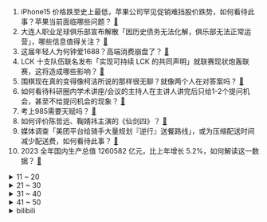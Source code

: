 1. iPhone15 价格跌至史上最低，苹果公司罕见促销难挡股价跌势，如何看待此事？苹果当前面临哪些问题？ [:link:](https://www.zhihu.com/question/639927719)
2. 大连人职业足球俱乐部宣布解散「因历史债务无法化解，俱乐部无法正常运营」，哪些信息值得关注？ [:link:](https://www.zhihu.com/question/639958449)
3. 这届年轻人为何钟爱1688？高端消费崩盘了？ [:link:](https://www.zhihu.com/question/639931897)
4. LCK 十支队伍联名发布「实现可持续 LCK 的共同声明」就联赛现状炮轰联赛，这将造成哪些影响？ [:link:](https://www.zhihu.com/question/639920932)
5. 围棋现在真的变得像柯洁所说的那样很无聊？就像两个人在对答案吗？ [:link:](https://www.zhihu.com/question/639562315)
6. 如何看待科研圈内学术讲座/会议的主持人在主讲人讲完后只给1-2个提问机会，甚至不给提问机会的现象？ [:link:](https://www.zhihu.com/question/639481422)
7. 考上985需要天赋吗？ [:link:](https://www.zhihu.com/question/264197730)
8. 如何评价陈哲远、鞠婧祎主演的《仙剑四》？ [:link:](https://www.zhihu.com/question/639922593)
9. 媒体调查「美团平台给骑手大量规划『逆行』送餐路线」，或为压缩配送时间减少配送费，如何看待此事？ [:link:](https://www.zhihu.com/question/639547356)
10. 2023 全年国内生产总值 1260582 亿元，比上年增长 5.2%，如何解读这一数据？ [:link:](https://www.zhihu.com/question/639892780)
<details>
<summary>11 ~ 20</summary>

11. 华中农业大学通报「教师黄某某被举报学术不端」，称启动调查程序，调查程序是怎样的？哪些信息值得关注？ [:link:](https://www.zhihu.com/question/639885875)
12. 2023 年全国房地产开发投资 110913 亿元，比上年下降 9.6%，如何解读？哪些信息值得关注？ [:link:](https://www.zhihu.com/question/639893278)
13. 卡塔尔亚洲杯小组赛国足 0:0 黎巴嫩，武磊错失良机，如何评价本场比赛？ [:link:](https://www.zhihu.com/question/639933231)
14. 《黑土无言》第10集拍得如何？有哪些值得关注的剧情点？ [:link:](https://www.zhihu.com/question/639915248)
15. 1 月 18 日是腊八节，这个节日是怎么来的？为什么喝腊八粥的习俗能够流传至今？ [:link:](https://www.zhihu.com/question/639053175)
16. 上海话里爷叔是什么意思？ [:link:](https://www.zhihu.com/question/638909250)
17. 如何评价Ubisoft 高层的表示：玩家应习惯不再“拥有”电子游戏的时代? [:link:](https://www.zhihu.com/question/639885865)
18. 南京一劳动争议案审结：「微信办公」构成加班，须支付加班工资，如何看待此事？ [:link:](https://www.zhihu.com/question/639920477)
19. 俞敏洪建议一周放假两天半到三天，如何看待这一建议？ [:link:](https://www.zhihu.com/question/639763076)
20. 改变自己和接纳自己是矛盾的吗？ [:link:](https://www.zhihu.com/question/639867917)
</details>
<details>
<summary>21 ~ 30</summary>

21. 考古人员遇到过不可思议的事情吗？ [:link:](https://www.zhihu.com/question/286619921)
22. 文笔挑战：窗外雪，眼前人，___________怎么接？ [:link:](https://www.zhihu.com/question/639578960)
23. 如果有一天，有个人跑来跟你讲：“你只是我的克隆体。”那你会萌生什么想法? [:link:](https://www.zhihu.com/question/639677829)
24. 吃得苦中苦，就能成为人上人吗? [:link:](https://www.zhihu.com/question/637473468)
25. 如何评价孙千、魏哲鸣主演的电视剧《19层》? [:link:](https://www.zhihu.com/question/639842303)
26. 如何看待本赛季在所有至少防守250次投篮的球员中，詹姆斯主防的球员命中率只有40.7%？ [:link:](https://www.zhihu.com/question/639891266)
27. 新的一年，有什么缓解年龄焦虑和精神内耗的好办法？ [:link:](https://www.zhihu.com/question/639788651)
28. 如何评价咒术回战248话？ [:link:](https://www.zhihu.com/question/639921328)
29. 怎样才能早起啊？ [:link:](https://www.zhihu.com/question/564277385)
30. 如何看待2024年广东省考公告变化？ [:link:](https://www.zhihu.com/question/639662710)
</details>
<details>
<summary>31 ~ 40</summary>

31. 凝聚态物理方向，如何有针对性的学习python？ [:link:](https://www.zhihu.com/question/620533805)
32. 猫狗双全的家庭，你们家的猫和狗关系好不好？发生过哪些趣事？ [:link:](https://www.zhihu.com/question/626590834)
33. 养宠物人可以忍受宠物上床吗？ [:link:](https://www.zhihu.com/question/637478871)
34. 史上杀气最重的古诗词有哪些？ [:link:](https://www.zhihu.com/question/639934170)
35. 2023 年全年居民消费价格（CPI）比上年上涨 0.2% ，如何解读这一数据？ [:link:](https://www.zhihu.com/question/639893206)
36. 12 月 70 城房价出炉，商品住宅销售价格环比下降，同比有涨有降，如何解读？哪些信息值得关注？ [:link:](https://www.zhihu.com/question/639890162)
37. 为什么我感觉《乡土中国》中的理论过时了？ [:link:](https://www.zhihu.com/question/570333080)
38. 生活中受益最大的好习惯是什么？ [:link:](https://www.zhihu.com/question/291913952)
39. 教师入职半年被举报不符合「人才引进」政策遭劝退，校方回应「非名校毕业生」，如何看待此事？ [:link:](https://www.zhihu.com/question/639756077)
40. 国足 vs 黎巴嫩评分：武磊 6.2 分连续两场全场最低，张琳芃全队最高，如果是你会如何打分？ [:link:](https://www.zhihu.com/question/639977680)
</details>
<details>
<summary>41 ~ 50</summary>

41. 国家安全机关破获数百起台湾间谍窃密案件，打掉多个台湾情治部门针对大陆布建的情报网络，哪些信息值得关注？ [:link:](https://www.zhihu.com/question/639887822)
42. 国研中心报告预测未来每十年出生人口下一个百万台阶，有何影响？哪些信息值得关注？ [:link:](https://www.zhihu.com/question/639887428)
43. 如何理解心理学教授蔺秀云分享的「应对父母催婚，你可以多给他们『确定感』」？ [:link:](https://www.zhihu.com/question/639789043)
44. 有没有一张照片，能证明猫咪很开心的样子？ [:link:](https://www.zhihu.com/question/638471717)
45. 1 月 17 日天舟七号货运飞船发射任务取得圆满成功，此次发射将完成哪些任务？ [:link:](https://www.zhihu.com/question/639935069)
46. 热播剧《繁花》男主感染的甲肝，曾于上海爆发 30 万病例感染，甲肝是一种怎样的传染病？ [:link:](https://www.zhihu.com/question/639802072)
47. 骑自行车能把肚子练瘦吗？ [:link:](https://www.zhihu.com/question/635659736)
48. 你最喜欢哪个物理学家？ [:link:](https://www.zhihu.com/question/638273140)
49. 绝对光滑的球体怎么判断是否在旋转？ [:link:](https://www.zhihu.com/question/639268955)
50. 为什么妃英理狠得下心让不足十岁的毛利兰待在啥也不干的小五郎身边？ [:link:](https://www.zhihu.com/question/406355500)
</details><details>
<summary>bilibili</summary>

</details>